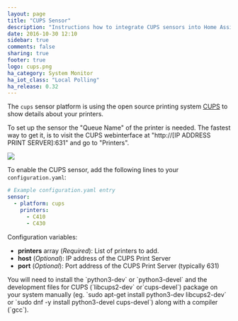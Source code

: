 ```yaml
---
layout: page
title: "CUPS Sensor"
description: "Instructions how to integrate CUPS sensors into Home Assistant."
date: 2016-10-30 12:10
sidebar: true
comments: false
sharing: true
footer: true
logo: cups.png
ha_category: System Monitor
ha_iot_class: "Local Polling"
ha_release: 0.32
---
```



The `cups` sensor platform is using the open source printing system [CUPS](https://www.cups.org/) to show details about your printers.

To set up the sensor the "Queue Name" of the printer is needed. The fastest way to get it, is to visit the CUPS webinterface at "http://[IP ADDRESS PRINT SERVER]:631" and go to "Printers".

<p class='img'>
  <img src='{{site_root}}/images/screenshots/cups-sensor.png' />
</p>

To enable the CUPS sensor, add the following lines to your `configuration.yaml`:

```yaml
# Example configuration.yaml entry
sensor:
  - platform: cups
    printers:
      - C410
      - C430
```

Configuration variables:

- **printers** array (*Required*): List of printers to add.
- **host** (*Optional*): IP address of the CUPS Print Server
- **port** (*Optional*): Port address of the CUPS Print Server (typically 631)


<p class='note'>
You will need to install the `python3-dev` or `python3-devel` and the development files for CUPS (`libcups2-dev` or`cups-devel`) package on your system manually (eg. `sudo apt-get install python3-dev libcups2-dev` or `sudo dnf -y install python3-devel cups-devel`) along with a compiler (`gcc`).
</p>
